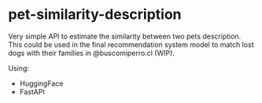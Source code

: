 # pet-similarity-description

Very simple API to estimate the similarity between two pets description. This could be used in the final recommendation system model to match lost dogs with
their families in @buscomiperro.cl (WIP). 

Using:
- HuggingFace
- FastAPI
